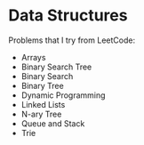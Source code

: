 # Data Structures

Problems that I try from LeetCode:
- Arrays
- Binary Search Tree
- Binary Search
- Binary Tree
- Dynamic Programming
- Linked Lists
- N-ary Tree
- Queue and Stack
- Trie

